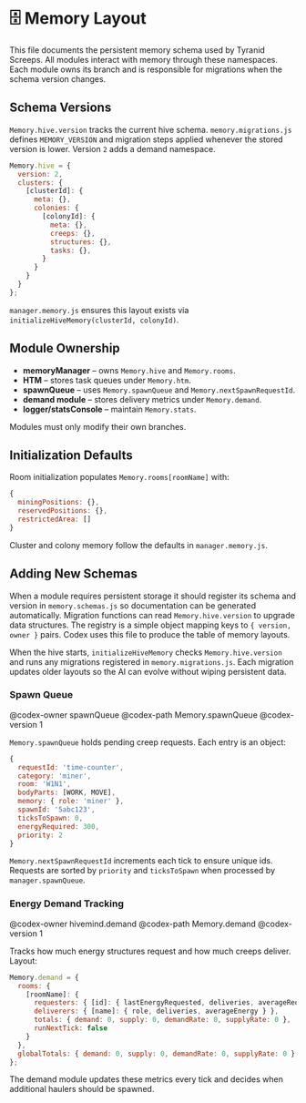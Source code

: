 # 🗄️ Memory Layout

This file documents the persistent memory schema used by Tyranid Screeps.  All modules interact with memory through these namespaces.  Each module owns its branch and is responsible for migrations when the schema version changes.

## Schema Versions

`Memory.hive.version` tracks the current hive schema.  `memory.migrations.js`
defines `MEMORY_VERSION` and migration steps applied whenever the stored version
is lower.  Version `2` adds a demand namespace.

```javascript
Memory.hive = {
  version: 2,
  clusters: {
    [clusterId]: {
      meta: {},
      colonies: {
        [colonyId]: {
          meta: {},
          creeps: {},
          structures: {},
          tasks: {},
        }
      }
    }
  }
};
```

`manager.memory.js` ensures this layout exists via `initializeHiveMemory(clusterId, colonyId)`.

## Module Ownership

- **memoryManager** – owns `Memory.hive` and `Memory.rooms`.
- **HTM** – stores task queues under `Memory.htm`.
- **spawnQueue** – uses `Memory.spawnQueue` and `Memory.nextSpawnRequestId`.
- **demand module** – stores delivery metrics under `Memory.demand`.
- **logger/statsConsole** – maintain `Memory.stats`.

Modules must only modify their own branches.

## Initialization Defaults

Room initialization populates `Memory.rooms[roomName]` with:

```javascript
{
  miningPositions: {},
  reservedPositions: {},
  restrictedArea: []
}
```

Cluster and colony memory follow the defaults in `manager.memory.js`.

## Adding New Schemas

When a module requires persistent storage it should register its schema and version in `memory.schemas.js` so documentation can be generated automatically.  Migration functions can read `Memory.hive.version` to upgrade data structures.
The registry is a simple object mapping keys to `{ version, owner }` pairs.  Codex uses this file to produce the table of memory layouts.

When the hive starts, `initializeHiveMemory` checks `Memory.hive.version` and
runs any migrations registered in `memory.migrations.js`. Each migration updates
older layouts so the AI can evolve without wiping persistent data.

### Spawn Queue

@codex-owner spawnQueue
@codex-path Memory.spawnQueue
@codex-version 1

`Memory.spawnQueue` holds pending creep requests. Each entry is an object:

```javascript
{
  requestId: 'time-counter',
  category: 'miner',
  room: 'W1N1',
  bodyParts: [WORK, MOVE],
  memory: { role: 'miner' },
  spawnId: '5abc123',
  ticksToSpawn: 0,
  energyRequired: 300,
  priority: 2
}
```

`Memory.nextSpawnRequestId` increments each tick to ensure unique ids. Requests
are sorted by `priority` and `ticksToSpawn` when processed by
`manager.spawnQueue`.

### Energy Demand Tracking

@codex-owner hivemind.demand
@codex-path Memory.demand
@codex-version 1

Tracks how much energy structures request and how much creeps deliver. Layout:

```javascript
Memory.demand = {
  rooms: {
    [roomName]: {
      requesters: { [id]: { lastEnergyRequested, deliveries, averageRequested } },
      deliverers: { [name]: { role, deliveries, averageEnergy } },
      totals: { demand: 0, supply: 0, demandRate: 0, supplyRate: 0 },
      runNextTick: false
    }
  },
  globalTotals: { demand: 0, supply: 0, demandRate: 0, supplyRate: 0 }
};
```

The demand module updates these metrics every tick and decides when additional
haulers should be spawned.

